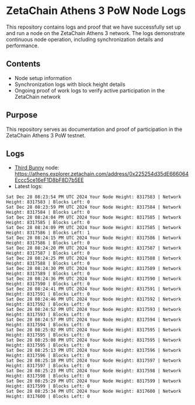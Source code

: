 # ZetaChain Athens 3 PoW Node Logs
This repository contains logs and proof that we have successfully set up and run a node on the ZetaChain Athens 3 network. The logs demonstrate continuous node operation, including synchronization details and performance.

## Contents
- Node setup information
- Synchronization logs with block height details
- Ongoing proof of work logs to verify active participation in the ZetaChain network

## Purpose
This repository serves as documentation and proof of participation in the ZetaChain Athens 3 PoW testnet.

## Logs

- [Third Bunny](https://thirdbunny.xyz/) node: https://athens.explorer.zetachain.com/address/0x225254d35dE666064Eccc5ce16eF1D8bF8D7b5EE
- Latest logs:
```
Sat Dec 28 08:23:54 PM UTC 2024 Your Node Height: 8317583 | Network Height: 8317583 | Blocks Left: 0
Sat Dec 28 08:23:59 PM UTC 2024 Your Node Height: 8317584 | Network Height: 8317584 | Blocks Left: 0
Sat Dec 28 08:24:04 PM UTC 2024 Your Node Height: 8317585 | Network Height: 8317585 | Blocks Left: 0
Sat Dec 28 08:24:09 PM UTC 2024 Your Node Height: 8317585 | Network Height: 8317586 | Blocks Left: 1
Sat Dec 28 08:24:15 PM UTC 2024 Your Node Height: 8317586 | Network Height: 8317586 | Blocks Left: 0
Sat Dec 28 08:24:20 PM UTC 2024 Your Node Height: 8317587 | Network Height: 8317587 | Blocks Left: 0
Sat Dec 28 08:24:25 PM UTC 2024 Your Node Height: 8317588 | Network Height: 8317588 | Blocks Left: 0
Sat Dec 28 08:24:30 PM UTC 2024 Your Node Height: 8317589 | Network Height: 8317589 | Blocks Left: 0
Sat Dec 28 08:24:36 PM UTC 2024 Your Node Height: 8317590 | Network Height: 8317590 | Blocks Left: 0
Sat Dec 28 08:24:41 PM UTC 2024 Your Node Height: 8317591 | Network Height: 8317591 | Blocks Left: 0
Sat Dec 28 08:24:46 PM UTC 2024 Your Node Height: 8317592 | Network Height: 8317592 | Blocks Left: 0
Sat Dec 28 08:24:52 PM UTC 2024 Your Node Height: 8317593 | Network Height: 8317593 | Blocks Left: 0
Sat Dec 28 08:24:57 PM UTC 2024 Your Node Height: 8317594 | Network Height: 8317594 | Blocks Left: 0
Sat Dec 28 08:25:02 PM UTC 2024 Your Node Height: 8317595 | Network Height: 8317595 | Blocks Left: 0
Sat Dec 28 08:25:08 PM UTC 2024 Your Node Height: 8317595 | Network Height: 8317595 | Blocks Left: 0
Sat Dec 28 08:25:13 PM UTC 2024 Your Node Height: 8317596 | Network Height: 8317596 | Blocks Left: 0
Sat Dec 28 08:25:18 PM UTC 2024 Your Node Height: 8317597 | Network Height: 8317597 | Blocks Left: 0
Sat Dec 28 08:25:23 PM UTC 2024 Your Node Height: 8317598 | Network Height: 8317598 | Blocks Left: 0
Sat Dec 28 08:25:29 PM UTC 2024 Your Node Height: 8317599 | Network Height: 8317599 | Blocks Left: 0
Sat Dec 28 08:25:34 PM UTC 2024 Your Node Height: 8317600 | Network Height: 8317600 | Blocks Left: 0
```
